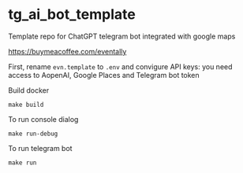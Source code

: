 # tg_ai_bot_template
Template repo for ChatGPT telegram bot integrated with google maps

https://buymeacoffee.com/eventally

First, rename `evn.template` to `.env` and convigure API keys: you need access to AopenAI, Google Places and Telegram bot token

Build docker
```shell
make build
```

To run console dialog
```shell
make run-debug
```

To run telegram bot
```shell
make run
```
